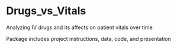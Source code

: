 # Drugs_vs_Vitals
Analyzing IV drugs and its affects on patient vitals over time

Package includes project instructions, data, code, and presentation
